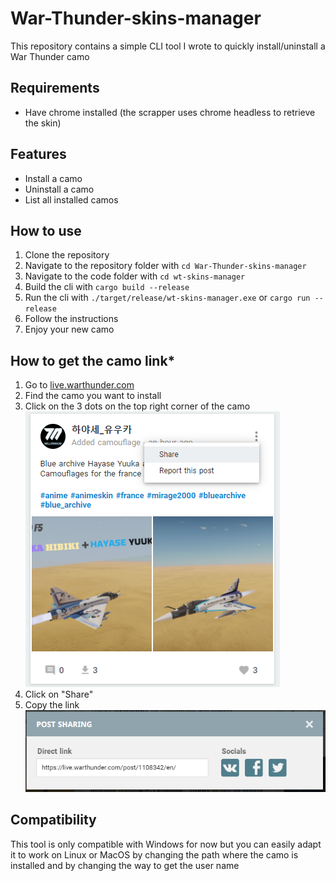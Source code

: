 # War-Thunder-skins-manager
This repository contains a simple CLI tool I wrote to quickly install/uninstall a War Thunder camo 

## Requirements
- Have chrome installed (the scrapper uses chrome headless to retrieve the skin)

## Features
- Install a camo
- Uninstall a camo
- List all installed camos

## How to use
1. Clone the repository
2. Navigate to the repository folder with `cd War-Thunder-skins-manager`
3. Navigate to the code folder with `cd wt-skins-manager`
4. Build the cli with `cargo build --release`
5. Run the cli with `./target/release/wt-skins-manager.exe` or `cargo run --release`
6. Follow the instructions
7. Enjoy your new camo

## How to get the camo link*
1. Go to [live.warthunder.com](https://live.warthunder.com/feed/camouflages/)
2. Find the camo you want to install
3. Click on the 3 dots on the top right corner of the camo
![img.png](img_1.png)  
4. Click on "Share"
5. Copy the link
![img_2.png](img_2.png)

## Compatibility
This tool is only compatible with Windows for now but you can easily adapt it to work on Linux or MacOS by changing the path where the camo is installed and by changing the way to get the user name
